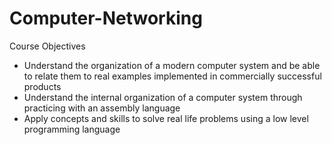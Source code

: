 # Computer-Networking
Course Objectives

- Understand the organization of a modern computer system and be able to relate them to real examples implemented in commercially successful products
- Understand the internal organization of a computer system through practicing with an assembly language
- Apply concepts and skills to solve real life problems using a low level programming language
